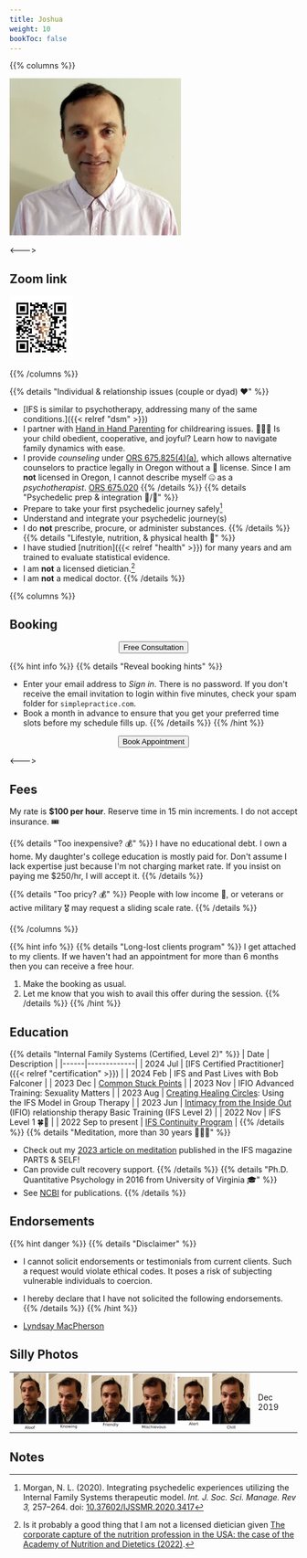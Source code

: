 ```yaml
---
title: Joshua
weight: 10
bookToc: false
---
```


{{% columns %}}

![Self portrait](portrait.webp)

<--->

## Zoom link

[![Zoom link](zoom.webp)](https://us06web.zoom.us/j/7756484053)

{{% /columns %}}

{{% details "Individual & relationship issues (couple or dyad) ❤️" %}}
- [IFS is similar to psychotherapy, addressing many of the same conditions.]({{< relref "dsm" >}})
- I partner with [Hand in Hand Parenting](https://www.handinhandparenting.org/) for childrearing issues. 🧑‍🧒‍🧒 Is your child obedient, cooperative, and joyful? Learn how to navigate family dynamics with ease.
- I provide *counseling* under [ORS 675.825(4)(a)](https://oregon.public.law/statutes/ors_675.825), which allows alternative counselors to practice legally in Oregon without a 🪪 license. Since I am **not** licensed in Oregon, I cannot describe myself 🤐 as a *psychotherapist*. [ORS 675.020](https://oregon.public.law/statutes/ors_675.020)
{{% /details %}}
{{% details "Psychedelic prep & integration 🍄/🐸" %}}
- Prepare to take your first psychedelic journey safely[^morgan2020]
- Understand and integrate your psychedelic journey(s)
- I do **not** prescribe, procure, or administer substances.
{{% /details %}}
{{% details "Lifestyle, nutrition, & physical health 🥗" %}}
- I have studied [nutrition]({{< relref "health" >}}) for many years and am trained to evaluate statistical evidence.
- I am **not** a licensed dietician.[^capture-of-nutrition]
- I am **not** a medical doctor.
{{% /details %}}

{{% columns %}}

## Booking

<center><form><input class="glowing" type="button" onclick="window.open('https://joshua-pritikin.clientsecure.me/request/service', '_blank')" value="Free Consultation" /></form></center>

{{% hint info %}}
{{% details "Reveal booking hints" %}}
  - Enter your email address to *Sign in*. There is no password. If you don't receive the email invitation to login within five minutes, check your spam folder for `simplepractice.com`.
  - Book a month in advance to ensure that you get your preferred time slots before my schedule fills up.
{{% /details %}}
{{% /hint %}}

<center><form><input class="glowing" type="button" onclick="window.open('https://joshua-pritikin.clientsecure.me/sign-in', '_blank')" value="Book Appointment" /></form></center>

<--->

## Fees

My rate is **$100 per hour**. Reserve time in 15 min increments. I do not accept insurance. 🎟️

{{% details "Too inexpensive? 💰" %}}
I have no educational debt. I own a home. My daughter's college education is mostly paid for.
Don't assume I lack expertise just because I'm not charging market rate.
If you insist on paying me $250/hr, I will accept it.
{{% /details %}}

{{% details "Too pricy? 💰" %}}
People with low income 🎱, or veterans or active military 🎖️ may request a sliding scale rate.
{{% /details %}}

{{% /columns %}}

{{% hint info %}}
{{% details "Long-lost clients program" %}}
I get attached to my clients. If we haven't had an appointment for more than 6 months then you can receive a free hour.

1. Make the booking as usual.
2. Let me know that you wish to avail this offer during the session.
{{% /details %}}
{{% /hint %}}

## Education

{{% details "Internal Family Systems (Certified, Level 2)" %}}
| Date | Description |
|------|-------------|
| 2024 Jul | [IFS Certified Practitioner]({{< relref "certification" >}}) |
| 2024 Feb | IFS and Past Lives with Bob Falconer |
| 2023 Dec | [Common Stuck Points](https://burriscounseling.com/) |
| 2023 Nov | IFIO Advanced Training: Sexuality Matters |
| 2023 Aug | [Creating Healing Circles](https://burriscounseling.com): Using the IFS Model in Group Therapy |
| 2023 Jun | [Intimacy from the Inside Out](https://www.toniherbineblank.com/trainings.html) (IFIO) relationship therapy Basic Training (IFS Level 2) |
| 2022 Nov | IFS Level 1 🍀🚀 |
| 2022 Sep to present | [IFS Continuity Program](https://learn.ifs-institute.com/ifs-continuity-program/) |
{{% /details %}}
{{% details "Meditation, more than 30 years 🧘🏻‍♂️" %}}
- Check out my [2023 article on meditation](https://partsandself.org/ifs-and-meditation/) published in the IFS magazine PARTS & SELF!
- Can provide cult recovery support.
{{% /details %}}
{{% details "Ph.D. Quantitative Psychology in 2016 from University of Virginia 🎓" %}}
- See [NCBI](https://www.ncbi.nlm.nih.gov/sites/myncbi/1JSuQtfn5RykSS/bibliography/56367505/public/?sort=date&direction=ascending) for publications.
{{% /details %}}

## Endorsements

{{% hint danger %}}
{{% details "Disclaimer" %}}
- I cannot solicit endorsements or testimonials from current clients. Such a request would violate ethical codes. It poses a risk of subjecting vulnerable individuals to coercion.

- I hereby declare that I have not solicited the following endorsements.
{{% /details %}}
{{% /hint %}}

- [Lyndsay MacPherson](https://www.facebook.com/groups/381892294305724/posts/505489025279383/?comment_id=505680095260276)

## Silly Photos

<table>
<tr>
<td>
<picture style="display: block;">
    <source media="(min-width: 1320px)" srcset="line-up-1280.png">
    <source media="(min-width: 840px)" srcset="line-up-800.png">
    <img src="line-up-480.png" alt="facial expressions">
</picture>
</td>
<td class='rotate'><div>Dec 2019</div></td>
</tr></table>

## Notes

[^capture-of-nutrition]: Is it probably a good thing that I am not a licensed dietician given [The corporate capture of the nutrition profession in the USA: the case of the Academy of Nutrition and Dietetics (2022)](https://www.cambridge.org/core/journals/public-health-nutrition/article/corporate-capture-of-the-nutrition-profession-in-the-usa-the-case-of-the-academy-of-nutrition-and-dietetics/9FCF66087DFD5661DF1AF2AD54DA0DF9).

[^morgan2020]: Morgan, N. L. (2020). Integrating psychedelic experiences utilizing the Internal Family Systems therapeutic model. *Int. J. Soc. Sci. Manage. Rev 3,* 257–264. doi: [10.37602/IJSSMR.2020.3417](http://ijssmr.org/uploads2020/ijssmr03_123.pdf)
